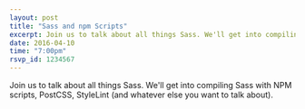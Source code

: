 ```yaml
---
layout: post
title: "Sass and npm Scripts"
excerpt: Join us to talk about all things Sass. We'll get into compiling Sass with NPM scripts, PostCSS, StyleLint (and whatever else you want to talk about).
date: 2016-04-10
time: "7:00pm"
rsvp_id: 1234567
---
```


Join us to talk about all things Sass. We'll get into compiling Sass with NPM scripts, PostCSS, StyleLint (and whatever else you want to talk about).
